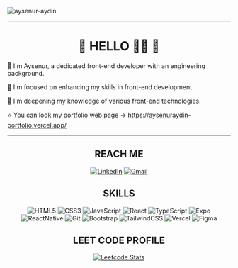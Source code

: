 ![aysenur-aydin](https://komarev.com/ghpvc/?username=aysenur-aydin&color=E98EB6&style=plastic)

<div align="center">
  
----------------

<h1> 🌸  HELLO 🙋‍♀️  🌸 </h1>

</div>

<p>👋 I'm Ayşenur, a dedicated front-end developer with an engineering background. </p>
<p>👀 I'm focused on enhancing my skills in front-end development. </p>
<p>🌱 I'm deepening my knowledge of various front-end technologies. </p>
<p>⭐ You can look my portfolio web page -> <a href="https://aysenuraydin-portfolio.vercel.app">https://aysenuraydin-portfolio.vercel.app/</a> </p>

-----------
<div align="center">

## REACH ME

[![LinkedIn](https://img.shields.io/badge/linkedin-%230077B5.svg?style=for-the-badge&logo=linkedin)](https://www.linkedin.com/in/aysenuraydin16/)
[![Gmail](https://img.shields.io/badge/Gmail-D14836?style=for-the-badge&logo=gmail&logoColor=white)](mailto:aydin.aysenur016@gmail.com)

## SKILLS

![HTML5](https://img.shields.io/badge/html5-%23E34F26.svg?style=for-the-badge&logo=html5&logoColor=white)
![CSS3](https://img.shields.io/badge/css3-%231572B6.svg?style=for-the-badge&logo=css3&logoColor=white)
![JavaScript](https://img.shields.io/badge/JavaScript-F7DF1E?style=for-the-badge&logo=javascript&logoColor=black)
![React](https://img.shields.io/badge/react-%2320232a.svg?style=for-the-badge&logo=react&logoColor=%2361DAFB)
![TypeScript](https://img.shields.io/badge/TypeScript-007ACC?style=for-the-badge&logo=typescript&logoColor=white)
![Expo](https://img.shields.io/badge/-Expo-black?style=for-the-badge&logoColor=white&logo=expo&color=000020)
![ReactNative](https://img.shields.io/badge/react_native-000.svg?style=for-the-badge&logo=react&logoColor=%2361DAFB)
![Git](https://img.shields.io/badge/GIT-E44C30?style=for-the-badge&logo=git&logoColor=white)
![Bootstrap](https://img.shields.io/badge/Bootstrap-563D7C?style=for-the-badge&logo=bootstrap&logoColor=white)
![TailwindCSS](https://img.shields.io/badge/tailwindcss-%2338B2AC.svg?style=for-the-badge&logo=tailwind-css&logoColor=white)
![Vercel](https://img.shields.io/badge/vercel-%23000000.svg?style=for-the-badge&logo=vercel&logoColor=white)
![Figma](https://img.shields.io/badge/Figma-F24E1E?style=for-the-badge&logo=figma&logoColor=white)

## LEET CODE PROFILE

[![Leetcode Stats](https://leetcard.jacoblin.cool/aysenuraydin?ext=heatmap)](https://leetcode.com/aysenuraydin)

</div>

